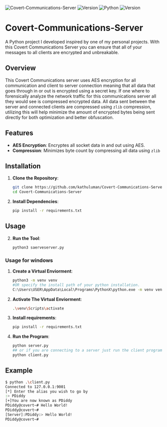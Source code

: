 ![Covert-Communications-Server](https://img.shields.io/github/license/kathuluman/Covert-Communications-Server?color=blue&style=for-the-badge) 
![Version](https://img.shields.io/github/v/tag/kathuluman/Covert-Communications-Server?color=blue&style=for-the-badge)
![Python](https://img.shields.io/badge/Python-3.x-blue?style=for-the-badge&logo=python&logoColor=white)
![Version](https://img.shields.io/badge/version-3.0.0-green?style=for-the-badge)

# Covert-Communications-Server
A Python project I developed inspired by one of my personal projects. With this Covert Communications Server you can ensure that all of your messages to all clients are encrypted and unbreakable.

## Overview

This Covert Communications server uses AES encryption for all communication and client to server connection meaning that all data that goes through in or out is encrypted using a secret key.
If one where to forensically analyze the network traffic for this communications server all they would see is compressed encrypted data. All data sent between the server and connected clients
are compressed using `zlib` compression, utilizing this will help minimize the amount of encrypted bytes being sent directly for both optimization and better obfuscation.

## Features

- **AES Encryption**: Encryptes all socket data in and out using AES.
- **Compression**: Minimizes byte count by compressing all data using `zlib`

## Installation

1. **Clone the Repository**:
    ```bash
    git clone https://github.com/kathuluman/Covert-Communications-Server.git
    cd Covert-Communications-Server
    ```

2. **Install Dependencies**:
    ```bash
    pip install -r requirements.txt
    ```

## Usage

2. **Run the Tool**:
    ```bash
    python3 saerveserver.py
    ```

### Usage for windows

1. **Create a Virtual Enviorment**:
    ```bash
    python3 -m venv venv
    #OR specify the install path of your python installation.
    C:\Users\USER\AppData\Local\Programs\PythonX\python.exe -m venv venv
    ```

2. **Activate The Virtual Enviorment**:
    ```bash
    .\venv\Scripts\activate
    ```

3. **Install requirements**:
    ```bash
    pip install -r requirements.txt
    ```

4. **Run the Program**:
    ```bash
    python server.py
    ## or if you are connecting to a server just run the client program
    python client.py
    ```

## Example

```bash
$ python .\client.py
Connected to 127.0.0.1:9001
[*] Enter the alias you wish to go by
:> PDiddy
[+]You are now known as PDiddy
PDiddy@covert~# Hello World!
PDiddy@covert~#
[Server]:PDiddy:> Hello World!
PDiddy@covert~#
```
